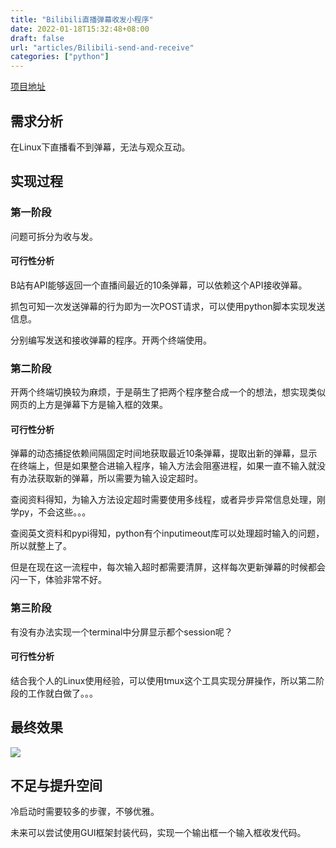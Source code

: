 ```yaml
---
title: "Bilibili直播弹幕收发小程序"
date: 2022-01-18T15:32:48+08:00
draft: false
url: "articles/Bilibili-send-and-receive"
categories: ["python"]
---
```


[项目地址](https://github.com/zeroy0410/BiliBili-live-barrage-transceiver)

## 需求分析
在Linux下直播看不到弹幕，无法与观众互动。
## 实现过程
### 第一阶段
问题可拆分为收与发。
#### 可行性分析
B站有API能够返回一个直播间最近的10条弹幕，可以依赖这个API接收弹幕。

抓包可知一次发送弹幕的行为即为一次POST请求，可以使用python脚本实现发送信息。

分别编写发送和接收弹幕的程序。开两个终端使用。
### 第二阶段
开两个终端切换较为麻烦，于是萌生了把两个程序整合成一个的想法，想实现类似网页的上方是弹幕下方是输入框的效果。
#### 可行性分析
弹幕的动态捕捉依赖间隔固定时间地获取最近10条弹幕，提取出新的弹幕，显示在终端上，但是如果整合进输入程序，输入方法会阻塞进程，如果一直不输入就没有办法获取新的弹幕，所以需要为输入设定超时。

查阅资料得知，为输入方法设定超时需要使用多线程，或者异步异常信息处理，刚学py，不会这些。。。

查阅英文资料和pypi得知，python有个inputimeout库可以处理超时输入的问题，所以就整上了。

但是在现在这一流程中，每次输入超时都需要清屏，这样每次更新弹幕的时候都会闪一下，体验非常不好。
### 第三阶段
有没有办法实现一个terminal中分屏显示都个session呢？
#### 可行性分析
结合我个人的Linux使用经验，可以使用tmux这个工具实现分屏操作，所以第二阶段的工作就白做了。。。
## 最终效果
![](/screenshot.png)
## 不足与提升空间
冷启动时需要较多的步骤，不够优雅。

未来可以尝试使用GUI框架封装代码，实现一个输出框一个输入框收发代码。
